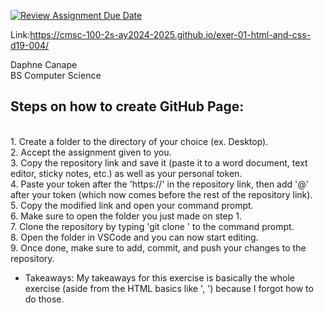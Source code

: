 [![Review Assignment Due Date](https://classroom.github.com/assets/deadline-readme-button-22041afd0340ce965d47ae6ef1cefeee28c7c493a6346c4f15d667ab976d596c.svg)](https://classroom.github.com/a/khVSkjrs)

Link:https://cmsc-100-2s-ay2024-2025.github.io/exer-01-html-and-css-d19-004/ <br>

Daphne Canape <br>
BS Computer Science <br>
<h2>Steps on how to create GitHub Page:</h2>
<br>
1. Create a folder to the directory of your choice (ex. Desktop).<br>
2. Accept the assignment given to you.<br>
3. Copy the repository link and save it (paste it to a word document, text editor, sticky notes, etc.) as well as your personal token.<br>
4. Paste your token after the 'https://' in the repository link, then add '@' after your token (which now comes before the rest of the repository link). <br>
5. Copy the modified link and open your command prompt.<br>
6. Make sure to open the folder you just made on step 1.<br>
7. Clone the repository by typing 'git clone <modified link>' to the command prompt.<br>
8. Open the folder in VSCode and you can now start editing.<br>
9. Once done, make sure to add, commit, and push your changes to the repository.<br>


- Takeaways: My takeaways for this exercise is basically the whole exercise (aside from the HTML basics like '<html>, <head>') because I forgot how to do those.